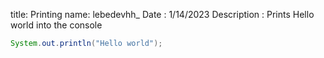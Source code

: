 title: Printing
name: lebedevhh_
Date : 1/14/2023 
Description : Prints Hello world into the console


```java
System.out.println("Hello world");
```